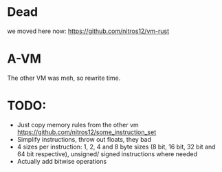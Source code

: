# Dead
we moved here now: https://github.com/nitros12/vm-rust

# A-VM
The other VM was meh, so rewrite time.

# TODO:
+ Just copy memory rules from the other vm https://github.com/nitros12/some_instruction_set
+ Simplify instructions, throw out floats, they bad
+ 4 sizes per instruction: 1, 2, 4 and 8 byte sizes (8 bit, 16 bit, 32 bit and 64 bit respective),
  unsigned/ signed instructions where needed
+ Actually add bitwise operations
